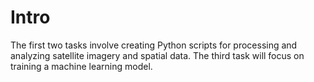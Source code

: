 # Intro 

The first two tasks involve creating Python scripts for processing and analyzing satellite imagery and spatial data. The third task will focus on training a machine learning model.
